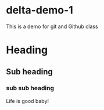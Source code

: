 # delta-demo-1
This is a demo for git and Github class

# Heading 

## Sub heading 

### sub sub heading 

Life is good baby!
